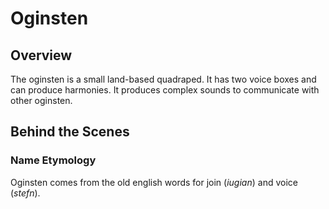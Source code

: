 # Oginsten

## Overview
The oginsten is a small land-based quadraped. 
It has two voice boxes and can produce harmonies. It produces complex sounds to communicate with other oginsten.

## Behind the Scenes
### Name Etymology
Oginsten comes from the old english words for join (*iugian*) and voice (*stefn*).